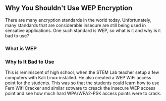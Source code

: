 ## Why You Shouldn't Use WEP Encryption
There are many encryption standards in the world today. Unfortunately, many standards that are considerable insecure are still being used in sensative applications. One such standard is WEP, so what is it and why is it bad to use?

### What is WEP

### Why Is It Bad to Use
This is reminiscent of high school, when the STEM Lab teacher setup a few computers with Kali Linux installed. He also created a WEP WiFi access point for the students. This was so that the students could learn how to use Fern Wifi Cracker and similar sotware to creack the insecure WEP access point and see how much hard WPA/WPA2-PSK access points were to crack.
